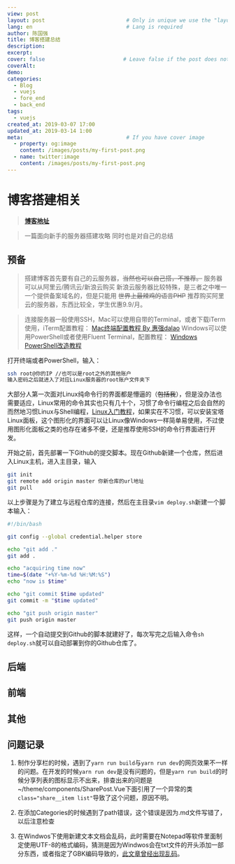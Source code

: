 ```yaml
---
view: post
layout: post                          # Only in unique we use the "layout: post"
lang: en                              # Lang is required
author: 陈国强
title: 博客搭建总结
description:
excerpt:
cover: false                         # Leave false if the post does not have cover image, if there is set to true
coverAlt:
demo:
categories:
  - Blog
  - vuejs
  - fore_end
  - back_end
tags:
  - vuejs
created_at: 2019-03-07 17:00
updated_at: 2019-03-14 1:00
meta:                                 # If you have cover image
  - property: og:image
    content: /images/posts/my-first-post.png
  - name: twitter:image
    content: /images/posts/my-first-post.png
---
```



# 博客搭建相关

> **[博客地址](http://101.200.53.152)**

> 一篇面向新手的服务器搭建攻略
同时也是对自己的总结

## 预备

> 搭建博客首先要有自己的云服务器，~~当然也可以自己搭，不推荐。~~
服务器可以从阿里云/腾讯云/新浪云购买
新浪云服务器比较特殊，是三者之中唯一一个提供备案域名的，但是只能用 ~~世界上最辣鸡的语言PHP~~
推荐购买阿里云的服务器，东西比较全，学生优惠9.9/月。

> 连接服务器一般使用SSH，Mac可以使用自带的Terminal，或者下载iTerm使用，iTerm配置教程：
[Mac终端配置教程 By 惠强dalao](https://wyydsb.xin/other/terminal.html)
Windows可以使用PowerShell或者使用Fluent Terminal，配置教程：
[Windows PowerShell改造教程](https://zhuanlan.zhihu.com/p/56808199)

打开终端或者PowerShell，输入：
```bash
ssh root@你的IP //也可以是root之外的其他账户
输入密码之后就进入了对应Linux服务器的root账户文件夹下
```
大部分人第一次面对Linux纯命令行的界面都是懵逼的（~~包括我~~），但是没办法也需要适应，Linux常用的命令其实也只有几十个，习惯了命令行编程之后会自然的而然地习惯Linux与Shell编程，[Linux入门教程](http://linux.vbird.org/#)，如果实在不习惯，可以安装宝塔Linux面板，这个图形化的界面可以让Linux像Windows一样简单易使用，不过使用图形化面板之类的也存在诸多不便，还是推荐使用SSH的命令行界面进行开发。

开始之前，首先部署一下Github的提交脚本。现在Github新建一个仓库，然后进入Linux主机，进入主目录，输入

```bash
git init
git remote add origin master 你新仓库的url地址
git pull
```
以上步骤是为了建立与远程仓库的连接，然后在主目录`vim deploy.sh`新建一个脚本输入：

```bash
#!/bin/bash

git config --global credential.helper store

echo "git add ."
git add .

echo "acquiring time now"
time=$(date "+%Y-%m-%d %H:%M:%S")
echo "now is $time"

echo "git commit $time updated"
git commit -m "$time updated"

echo "git push origin master"
git push origin master
```
这样，一个自动提交到Github的脚本就建好了，每次写完之后输入命令`sh deploy.sh`就可以自动部署到你的Github仓库了。

## 后端



## 前端

## 其他

## 问题记录

1. 制作分享栏的时候，遇到了`yarn run build`与`yarn run dev`的网页效果不一样的问题。在开发的时候`yarn run dev`是没有问题的，但是`yarn run build`的时候分享列表的图标显示不出来，排查出来的问题是~/theme/components/SharePost.Vue下面引用了一个异常的类`class="share__item list"`导致了这个问题，原因不明。

2. 在添加Categories的时候遇到了path错误，这个错误是因为.md文件写错了，以后注意检查

3. 在Windwos下使用新建文本文档会乱码，此时需要在Notepad等软件里面制定使用UTF-8的格式编码，猜测是因为Windwos会在txt文件的开头添加一部分东西，或者指定了GBK编码导致的，[此文章曾经出现乱码](http://101.200.53.152/posts/Federation.html)。